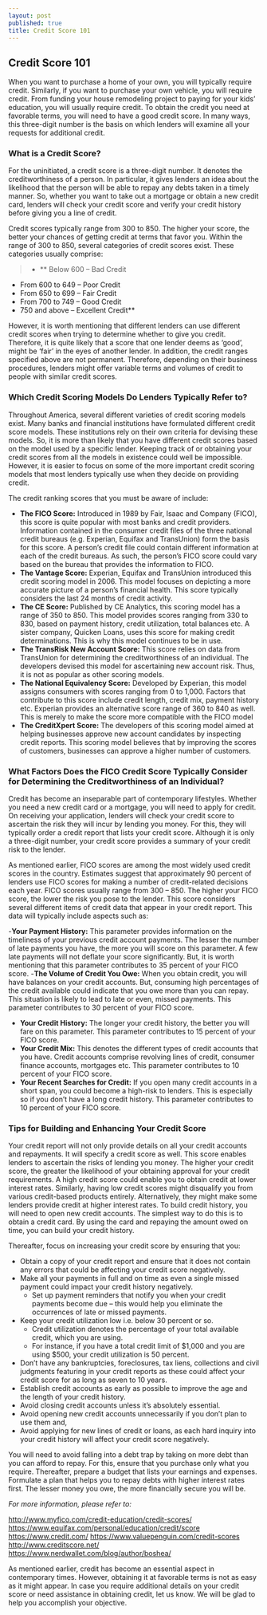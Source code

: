 ```yaml
---
layout: post
published: true
title: Credit Score 101
---
```

## Credit Score 101

When you want to purchase a home of your own, you will typically require credit. Similarly, if you want to purchase your own vehicle, you will require credit. From funding your house remodeling project to paying for your kids’ education, you will usually require credit. To obtain the credit you need at favorable terms, you will need to have a good credit score. In many ways, this three-digit number is the basis on which lenders will examine all your requests for additional credit.

### What is a Credit Score?

For the uninitiated, a credit score is a three-digit number. It denotes the creditworthiness of a person. In particular, it gives lenders an idea about the likelihood that the person will be able to repay any debts taken in a timely manner. So, whether you want to take out a mortgage or obtain a new credit card, lenders will check your credit score and verify your credit history before giving you a line of credit.

Credit scores typically range from 300 to 850. The higher your score, the better your chances of getting credit at terms that favor you. Within the range of 300 to 850, several categories of credit scores exist. These categories usually comprise:

> - ** Below 600 – Bad Credit
- From 600 to 649 – Poor Credit
- From 650 to 699 – Fair Credit
- From 700 to 749 – Good Credit
- 750 and above – Excellent Credit**

However, it is worth mentioning that different lenders can use different credit scores when trying to determine whether to give you credit. Therefore, it is quite likely that a score that one lender deems as ‘good’, might be ‘fair’ in the eyes of another lender. In addition, the credit ranges specified above are not permanent. Therefore, depending on their business procedures, lenders might offer variable terms and volumes of credit to people with similar credit scores. 

### Which Credit Scoring Models Do Lenders Typically Refer to?

Throughout America, several different varieties of credit scoring models exist. Many banks and financial institutions have formulated different credit score models. These institutions rely on their own criteria for devising these models. So, it is more than likely that you have different credit scores based on the model used by a specific lender. Keeping track of or obtaining your credit scores from all the models in existence could well be impossible. However, it is easier to focus on some of the more important credit scoring models that most lenders typically use when they decide on providing credit. 

The credit ranking scores that you must be aware of include:

- **The FICO Score:** Introduced in 1989 by Fair, Isaac and Company (FICO), this score is quite popular with most banks and credit providers. Information contained in the consumer credit files of the three national credit bureaus (e.g. Experian, Equifax and TransUnion) form the basis for this score. A person’s credit file could contain different information at each of the credit bureaus. As such, the person’s FICO score could vary based on the bureau that provides the information to FICO.
- **The Vantage Score:** Experian, Equifax and TransUnion introduced this credit scoring model in 2006. This model focuses on depicting a more accurate picture of a person’s financial health. This score typically considers the last 24 months of credit activity. 
- **The CE Score:** Published by CE Analytics, this scoring model has a range of 350 to 850. This model provides scores ranging from 330 to 830, based on payment history, credit utilization, total balances etc. A sister company, Quicken Loans, uses this score for making credit determinations. This is why this model continues to be in use. 
- **The TransRisk New Account Score:** This score relies on data from TransUnion for determining the creditworthiness of an individual. The developers devised this model for ascertaining new account risk. Thus, it is not as popular as other scoring models.
- **The National Equivalency Score:** Developed by Experian, this model assigns consumers with scores ranging from 0 to 1,000. Factors that contribute to this score include credit length, credit mix, payment history etc. Experian provides an alternative score range of 360 to 840 as well. This is merely to make the score more compatible with the FICO model
- **The CreditXpert Score:** The developers of this scoring model aimed at helping businesses approve new account candidates by inspecting credit reports. This scoring model believes that by improving the scores of customers, businesses can approve a higher number of customers.


### What Factors Does the FICO Credit Score Typically Consider for Determining the Creditworthiness of an Individual?

Credit has become an inseparable part of contemporary lifestyles. Whether you need a new credit card or a mortgage, you will need to apply for credit. On receiving your application, lenders will check your credit score to ascertain the risk they will incur by lending you money. For this, they will typically order a credit report that lists your credit score. Although it is only a three-digit number, your credit score provides a summary of your credit risk to the lender. 

As mentioned earlier, FICO scores are among the most widely used credit scores in the country. Estimates suggest that approximately 90 percent of lenders use FICO scores for making a number of credit-related decisions each year. FICO scores usually range from 300 – 850. The higher your FICO score, the lower the risk you pose to the lender. This score considers several different items of credit data that appear in your credit report. This data will typically include aspects such as:

-**Your Payment History:** This parameter provides information on the timeliness of your previous credit account payments. The lesser the number of late payments you have, the more you will score on this parameter. A few late payments will not deflate your score significantly. But, it is worth mentioning that this parameter contributes to 35 percent of your FICO score.
-**The Volume of Credit You Owe:** When you obtain credit, you will have balances on your credit accounts. But, consuming high percentages of the credit available could indicate that you owe more than you can repay. This situation is likely to lead to late or even, missed payments. This parameter contributes to 30 percent of your FICO score.
- **Your Credit History:** The longer your credit history, the better you will fare on this parameter. This parameter contributes to 15 percent of your FICO score.
- **Your Credit Mix:** This denotes the different types of credit accounts that you have. Credit accounts comprise revolving lines of credit, consumer finance accounts, mortgages etc. This parameter contributes to 10 percent of your FICO score.
- **Your Recent Searches for Credit:** If you open many credit accounts in a short span, you could become a high-risk to lenders. This is especially so if you don’t have a long credit history. This parameter contributes to 10 percent of your FICO score.


### Tips for Building and Enhancing Your Credit Score

Your credit report will not only provide details on all your credit accounts and repayments. It will specify a credit score as well. This score enables lenders to ascertain the risks of lending you money. The higher your credit score, the greater the likelihood of your obtaining approval for your credit requirements. A high credit score could enable you to obtain credit at lower interest rates. Similarly, having low credit scores might disqualify you from various credit-based products entirely. Alternatively, they might make some lenders provide credit at higher interest rates. To build credit history, you will need to open new credit accounts. The simplest way to do this is to obtain a credit card. By using the card and repaying the amount owed on time, you can build your credit history.

Thereafter, focus on increasing your credit score by ensuring that you:

- Obtain a copy of your credit report and ensure that it does not contain any errors that could be affecting your credit score negatively.
- Make all your payments in full and on time as even a single missed payment could impact your credit history negatively. 
  - Set up payment reminders that notify you when your credit payments become due – this would help you eliminate the occurrences of late or missed payments.
- Keep your credit utilization low i.e. below 30 percent or so.
  - Credit utilization denotes the percentage of your total available credit, which you are using.
  - For instance, if you have a total credit limit of $1,000 and you are using $500, your credit utilization is 50 percent.
- Don’t have any bankruptcies, foreclosures, tax liens, collections and civil judgments featuring in your credit reports as these could affect your credit score for as long as seven to 10 years.
- Establish credit accounts as early as possible to improve the age and the length of your credit history.
- Avoid closing credit accounts unless it’s absolutely essential.
- Avoid opening new credit accounts unnecessarily if you don’t plan to use them and,
- Avoid applying for new lines of credit or loans, as each hard inquiry into your credit history will affect your credit score negatively.

You will need to avoid falling into a debt trap by taking on more debt than you can afford to repay. For this, ensure that you purchase only what you require. Thereafter, prepare a budget that lists your earnings and expenses. Formulate a plan that helps you to repay debts with higher interest rates first. The lesser money you owe, the more financially secure you will be. 

_For more information, please refer to:_

http://www.myfico.com/credit-education/credit-scores/
https://www.equifax.com/personal/education/credit/score
https://www.credit.com/
https://www.valuepenguin.com/credit-scores
http://www.creditscore.net/
https://www.nerdwallet.com/blog/author/boshea/

As mentioned earlier, credit has become an essential aspect in contemporary times. However, obtaining it at favorable terms is not as easy as it might appear. In case you require additional details on your credit score or need assistance in obtaining credit, let us know. We will be glad to help you accomplish your objective.
